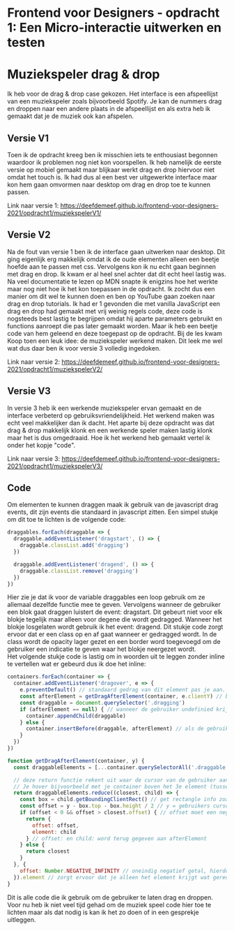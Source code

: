 # Frontend voor Designers - opdracht 1: Een Micro-interactie uitwerken en testen

# Muziekspeler drag & drop
Ik heb voor de drag & drop case gekozen.
Het interface is een afspeellijst van een muziekspeler zoals bijvoorbeeld Spotify. Je kan de nummers drag en droppen naar een andere plaats in de afspeellijst en als extra heb ik gemaakt dat je de muziek ook kan afspelen.

## Versie V1
Toen ik de opdracht kreeg ben ik misschien iets te enthousiast begonnen waardoor ik problemen nog niet kon voorspellen. Ik heb namelijk de eerste versie op mobiel gemaakt maar blijkaar werkt drag en drop hiervoor niet omdat het touch is. Ik had dus al een best ver uitgewerkte interface maar kon hem gaan omvormen naar desktop om drag en drop toe te kunnen passen. 

Link naar versie 1: https://deefdemeef.github.io/frontend-voor-designers-2021/opdracht1/muziekspelerV1/

## Versie V2
Na de fout van versie 1 ben ik de interface gaan uitwerken naar desktop. Dit ging eigenlijk erg makkelijk omdat ik de oude elementen alleen een beetje hoefde aan te passen met css. 
Vervolgens kon ik nu echt gaan beginnen met drag en drop.
Ik kwam er al heel snel achter dat dit echt heel lastig was. Na veel documentatie te lezen op MDN snapte ik enigzins hoe het werkte maar nog niet hoe ik het kon toepassen in de opdracht. Ik zocht dus een manier om dit wel te kunnen doen en ben op YouTube gaan zoeken naar drag en drop tutorials. Ik had er 1 gevonden die met vanilla JavaScript een drag en drop had gemaakt met vrij weinig regels code, deze code is nogsteeds best lastig te begrijpen omdat hij aparte parameters gebruikt en functions aanroept die pas later gemaakt worden. Maar ik heb een beetje code van hem geleend en deze toegepast op de opdracht. Bij de les kwam Koop toen een leuk idee: de muziekspeler werkend maken. Dit leek me wel wat dus daar ben ik voor versie 3 volledig ingedoken.

Link naar versie 2: https://deefdemeef.github.io/frontend-voor-designers-2021/opdracht1/muziekspelerV2/

## Versie V3
In versie 3 heb ik een werkende muziekspeler ervan gemaakt en de interface verbeterd op gebruiksvriendelijkheid. Het werkend maken was echt veel makkelijker dan ik dacht. Het aparte bij deze opdracht was dat drag & drop makkelijk klonk en een werkende speler maken lastig klonk maar het is dus omgedraaid. Hoe ik het werkend heb gemaakt vertel ik onder het kopje "code".

Link naar versie 3: https://deefdemeef.github.io/frontend-voor-designers-2021/opdracht1/muziekspelerV3/

## Code
Om elementen te kunnen draggen maak ik gebruik van de javascript drag events, dit zijn events die standaard in javascript zitten.
Een simpel stukje om dit toe te lichten is de volgende code:
```JavaScript
draggables.forEach(draggable => {
  draggable.addEventListener('dragstart', () => {
    draggable.classList.add('dragging')
  })

  draggable.addEventListener('dragend', () => {
    draggable.classList.remove('dragging')
  })
})
```
Hier zie je dat ik voor de variable draggables een loop gebruik om ze allemaal dezelfde functie mee te geven. Vervolgens wanneer de gebruiker een blok gaat draggen luistert de event: dragstart. Dit gebeurt niet voor elk blokje tegelijk maar alleen voor degene die wordt gedragged. Wanneer het blokje losgelaten wordt gebruik ik het event: dragend. Dit stukje code zorgt ervoor dat er een class op en af gaat wanneer er gedragged wordt. In de class wordt de opacity lager gezet en een border word toegevoegd om de gebruiker een indicatie te geven waar het blokje neergezet wordt.
\
Het volgende stukje code is lastig om in woorden uit te leggen zonder inline te vertellen wat er gebeurd dus ik doe het inline:
```JavaScript
containers.forEach(container => {
  container.addEventListener('dragover', e => {
    e.preventDefault() // standaard gedrag van dit element pas je aan.
    const afterElement = getDragAfterElement(container, e.clientY) // bepaal boven welk element de gebruiker een element sleept
    const draggable = document.querySelector('.dragging')
    if (afterElement == null) { // wanneer de gebruiker undefinied krijgt en dus onderaan de drag container is append child onder aan de array.
      container.appendChild(draggable)
    } else {
      container.insertBefore(draggable, afterElement) // als de gebruiker het element tussen 2 elementen heeft parse de nieuwe child: draggable en insert hem voor het getal wat afterelement geeft.
    }
  })
})

function getDragAfterElement(container, y) {
  const draggableElements = [...container.querySelectorAll('.draggable:not(.dragging)')] // maak een array van de drag containers zodat we kunnen inserten en appenden

  // deze return functie rekent uit waar de cursor van de gebruiker aan het draggen is. Vervolgens retruned hij het element waar hij boven zit.
  // Je hover bijvoorbeeld met je container boven het 3e element (tussen 2 en 3 in dus) dan returned deze functie element 3 terug.
  return draggableElements.reduce((closest, child) => {
    const box = child.getBoundingClientRect() // get rectangle info zoals top, height, width etc.
    const offset = y - box.top - box.height / 2 // y = gebruikers cursor - box top - box hoogte gedeeld door 2 (het midden van de box dus)
    if (offset < 0 && offset > closest.offset) { // offset moet een negatief getal zijn omdat we anders onder een element hoveren met de drag container
      return {
        offset: offset,
        element: child
      } // offset: en child: word terug gegeven aan afterElement
    } else {
      return closest
    }
  }, {
    offset: Number.NEGATIVE_INFINITY // oneindig negatief getal, hierdoor zal de originele offset altijd groter zijn dan deze offset
  }).element // zorgt ervoor dat je alleen het element krijgt wat gereduced is.
}
```
Dit is alle code die ik gebruik om de gebruiker te laten drag en droppen.
Voor nu heb ik niet veel tijd gehad om de muziek speel code hier toe te lichten maar als dat nodig is kan ik het zo doen of in een gesprekje uitleggen.
